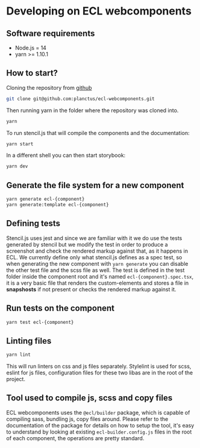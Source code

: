 # Developing on ECL webcomponents

## Software requirements

- Node.js = 14
- yarn >= 1.10.1

## How to start?

Cloning the repository from [github](https://github.com/planctus/ecl-webcomponents)

```bash
git clone git@github.com:planctus/ecl-webcomponents.git
```

Then running yarn in the folder where the repository was cloned into.

```bash
yarn
```

To run stencil.js that will compile the components and the documentation:

```bash
yarn start
```

In a different shell you can then start storybook:

```bash
yarn dev
```

## Generate the file system for a new component

```bash
yarn generate ecl-{component}
yarn generate:template ecl-{component}
```

## Defining tests

Stencil.js uses jest and since we are familiar with it we do use the tests generated by stencil but we modify the test in order to produce a screenshot and check the rendered markup against that, as it happens in ECL.
We currently define only what stencil.js defines as a spec test, so when generating the new component with `yarn generate` you can disable the other test file and the scss file as well.
The test is defined in the test folder inside the component root and it's named `ecl-{component}.spec.tsx`, it is a very basic file that renders the custom-elements and stores a file in **snapshosts** if not present or checks the rendered markup against it.

## Run tests on the component

```bash
yarn test ecl-{component}
```

## Linting files

```bash
yarn lint
```

This will run linters on css and js files separately.
Stylelint is used for scss, eslint for js files, configuration files for these two libas are in the root of the project.

## Tool used to compile js, scss and copy files

ECL webcomponents uses the `@ecl/builder` package, which is capable of compiling sass, bundling js, copy files around.
Please refer to the documentation of the package for details on how to setup the tool, it's easy to understand by looking at existing `ecl-builder.config.js` files in the root of each component, the operations are pretty standard.
